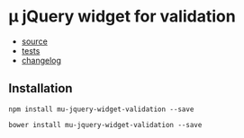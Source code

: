 # µ jQuery widget for validation

- [source](widget.js)
- [tests](tests)
- [changelog](CHANGELOG.md)

## Installation

```
npm install mu-jquery-widget-validation --save
```

```
bower install mu-jquery-widget-validation --save
```
